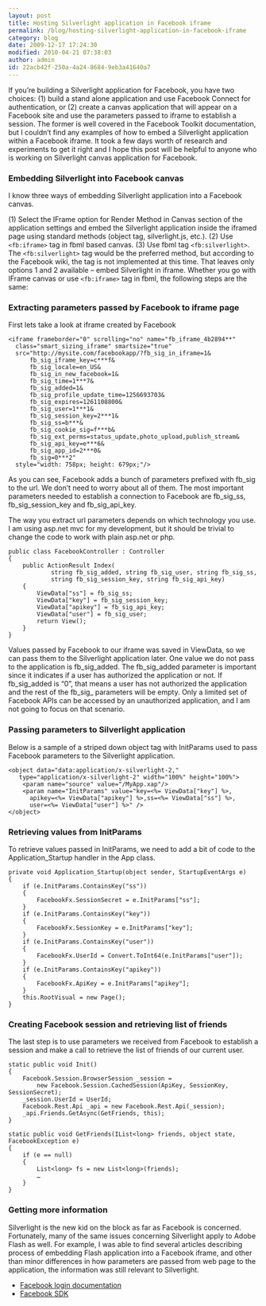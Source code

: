 ```yaml
---
layout: post
title: Hosting Silverlight application in Facebook iframe
permalink: /blog/hosting-silverlight-application-in-facebook-iframe
category: blog
date: 2009-12-17 17:24:30
modified: 2010-04-21 07:38:03
author: admin
id: 22acb42f-250a-4a24-8684-9eb3a41640a7
---
```


If you’re building a Silverlight application for Facebook, you have two
choices: (1) build a stand alone application and use Facebook Connect
for authentication, or (2) create a canvas application that will appear
on a Facebook site and use the parameters passed to iframe to establish
a session. The former is well covered in the Facebook Toolkit
documentation, but I couldn’t find any examples of how to embed
a Silverlight application within a Facebook iframe. It took a few days
worth of research and experiments to get it right and I hope this post
will be helpful to anyone who is working on Silverlight canvas
application for Facebook.

### Embedding Silverlight into Facebook canvas

I know three ways of embedding Silverlight application into a Facebook
canvas.

(1) Select the IFrame option for Render Method in Canvas section of the
application settings and embed the Silverlight application inside the
iframed page using standard methods (object tag, silverlight.js, etc.).
(2) Use `<fb:iframe>` tag in fbml based canvas. (3) Use fbml tag
`<fb:silverlight>`. The `<fb:silverlight>` tag would be the preferred
method, but according to the Facebook wiki, the tag is not implemented
at this time. That leaves only options 1 and 2 available – embed
Silverlight in iframe. Whether you go with IFrame canvas or use
`<fb:iframe>` tag in fbml, the following steps are the same:

### Extracting parameters passed by Facebook to iframe page

First lets take a look at iframe created by Facebook

    <iframe frameborder="0" scrolling="no" name="fb_iframe_4b2894**"
      class="smart_sizing_iframe" smartsize="true"
      src="http://mysite.com/facebookapp/?fb_sig_in_iframe=1&
          fb_sig_iframe_key=c***f&
          fb_sig_locale=en_US&
          fb_sig_in_new_facebook=1&
          fb_sig_time=1***7&
          fb_sig_added=1&
          fb_sig_profile_update_time=1256693703&
          fb_sig_expires=1261108800&
          fb_sig_user=1***1&
          fb_sig_session_key=2***1&
          fb_sig_ss=b***&
          fb_sig_cookie_sig=f***b&
          fb_sig_ext_perms=status_update,photo_upload,publish_stream&
          fb_sig_api_key=e***6&
          fb_sig_app_id=2***0&
          fb_sig=0***2"
      style="width: 758px; height: 679px;"/>

As you can see, Facebook adds a bunch of parameters prefixed with
fb_sig to the url. We don’t need to worry about all of them. The most
important parameters needed to establish a connection to Facebook are
fb_sig_ss, fb_sig_session_key and fb_sig_api_key.

The way you extract url parameters depends on which technology you use.
I am using asp.net mvc for my development, but it should be trivial
to change the code to work with plain asp.net or php.

    public class FacebookController : Controller
    {
        public ActionResult Index(
                string fb_sig_added, string fb_sig_user, string fb_sig_ss,
                string fb_sig_session_key, string fb_sig_api_key)
        {
            ViewData["ss"] = fb_sig_ss;
            ViewData["key"] = fb_sig_session_key;
            ViewData["apikey"] = fb_sig_api_key;
            ViewData["user"] = fb_sig_user;
            return View();
        }
    }

Values passed by Facebook to our iframe was saved in ViewData, so we
can pass them to the Silverlight application later. One value we do not
pass to the application is fb_sig_added. The fb_sig_added parameter is
important since it indicates if a user has authorized the application
or not. If fb_sig_added is “0”, that means a user has not authorized
the application and the rest of the fb_sig_ parameters will be empty.
Only a limited set of Facebook APIs can be accessed by an unauthorized
application, and I am not going to focus on that scenario.

### Passing parameters to Silverlight application

Below is a sample of a striped down object tag with InitParams used to
pass Facebook parameters to the Silverlight application.

    <object data="data:application/x-silverlight-2,"
       type="application/x-silverlight-2" width="100%" height="100%">
        <param name="source" value="/MyApp.xap"/>
        <param name="InitParams" value="key=<%= ViewData["key"] %>,
          apikey=<%= ViewData["apikey"] %>,ss=<%= ViewData["ss"] %>,
          user=<%= ViewData["user"] %>" />
    </object>

### Retrieving values from InitParams

To retrieve values passed in InitParams, we need to add a bit of code
to the Application_Startup handler in the App class.

    private void Application_Startup(object sender, StartupEventArgs e)
    {
        if (e.InitParams.ContainsKey("ss"))
        {
            FacebookFx.SessionSecret = e.InitParams["ss"];
        }
        if (e.InitParams.ContainsKey("key"))
        {
            FacebookFx.SessionKey = e.InitParams["key"];
        }
        if (e.InitParams.ContainsKey("user"))
        {
            FacebookFx.UserId = Convert.ToInt64(e.InitParams["user"]);
        }
        if (e.InitParams.ContainsKey("apikey"))
        {
            FacebookFx.ApiKey = e.InitParams["apikey"];
        }
        this.RootVisual = new Page();
    }

### Creating Facebook session and retrieving list of friends

The last step is to use parameters we received from Facebook to
establish a session and make a call to retrieve the list of friends
of our current user.

    static public void Init()
    {
        Facebook.Session.BrowserSession _session = 
            new Facebook.Session.CachedSession(ApiKey, SessionKey, SessionSecret); 
        _session.UserId = UserId;
        Facebook.Rest.Api _api = new Facebook.Rest.Api(_session); 
        _api.Friends.GetAsync(GetFriends, this);
    }

    static public void GetFriends(IList<long> friends, object state, FacebookException e)
    {
        if (e == null)
        { 
            List<long> fs = new List<long>(friends);
            …
        }
    }

### Getting more information

Silverlight is the new kid on the block as far as Facebook is concerned.
Fortunately, many of the same issues concerning Silverlight apply to
Adobe Flash as well. For example, I was able to find several articles
describing process of embedding Flash application into a Facebook
iframe, and other than minor differences in how parameters are passed
from web page to the application, the information was still relevant to
Silverlight.

* <a href="https://developers.facebook.com/docs/facebook-login/">Facebook login documentation</a>
* <a href="http://facebooksdk.net">Facebook SDK</a>
